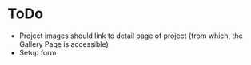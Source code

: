 # ToDo
+ Project images should link to detail page of project (from which, the Gallery Page is accessible)
+ Setup form